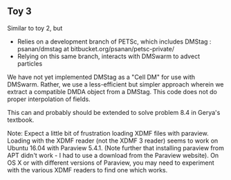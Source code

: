 Toy 3
-----

Similar to toy 2, but 
 - Relies on a development branch of PETSc, which includes DMStag : psanan/dmstag at bitbucket.org/psanan/petsc-private/
 - Relying on this same branch, interacts with DMSwarm to advect particles

We have not yet implemented DMStag as a "Cell DM" for use with DMSwarm. Rather, we use a less-efficient
but simpler approach wherein we extract a compatible DMDA object from a DMStag. This code
does not do proper interpolation of fields.

This can and probably should be extended to solve problem 8.4 in Gerya's textbook.

Note: Expect a little bit of frustration loading XDMF files with paraview. Loading with the XDMF reader (not the XDMF 3 reader) seems to work on Ubuntu 16.04 with Paraview 5.4.1. (Note further that installing paraview from APT didn't work - I had to use a download from the Paraview website). On OS X or with different versions of Paraview, you may need to experiment with the various XDMF readers to find one which works.
